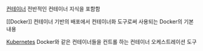 [컨테이너](컨테이너.md)
전반적인 컨테이너 지식을 포함함

[[Docker]]
컨테이너 기반의 배포에서 컨테이너화 도구로써 사용되는 Docker의 기본 내용

[Kubernetes](Kubernetes.md)
Docker와 같은 컨테이너들을 컨트롤 하는 컨테이너 오케스트레이션 도구